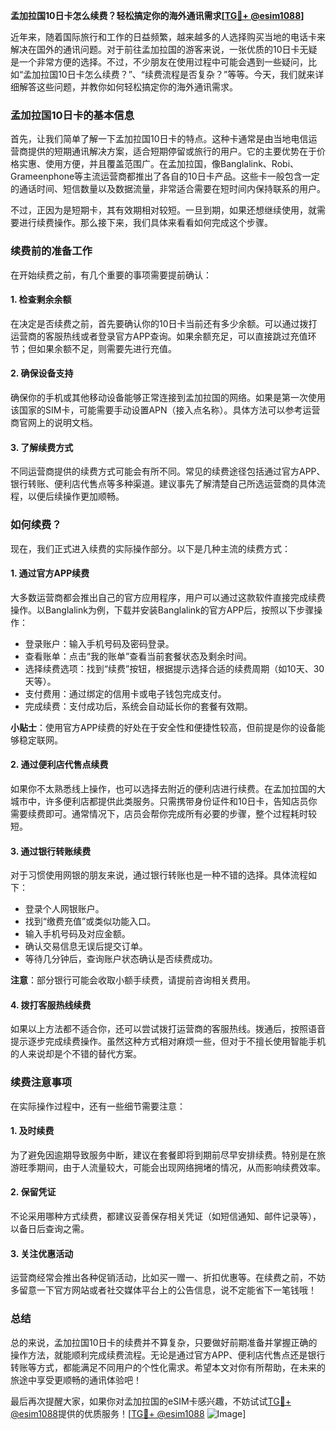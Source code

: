 **孟加拉国10日卡怎么续费？轻松搞定你的海外通讯需求[[TG💪+ @esim1088](https://t.me/s/esim1088)]**

近年来，随着国际旅行和工作的日益频繁，越来越多的人选择购买当地的电话卡来解决在国外的通讯问题。对于前往孟加拉国的游客来说，一张优质的10日卡无疑是一个非常方便的选择。不过，不少朋友在使用过程中可能会遇到一些疑问，比如“孟加拉国10日卡怎么续费？”、“续费流程是否复杂？”等等。今天，我们就来详细解答这些问题，并教你如何轻松搞定你的海外通讯需求。

### 孟加拉国10日卡的基本信息

首先，让我们简单了解一下孟加拉国10日卡的特点。这种卡通常是由当地电信运营商提供的短期通讯解决方案，适合短期停留或旅行的用户。它的主要优势在于价格实惠、使用方便，并且覆盖范围广。在孟加拉国，像Banglalink、Robi、Grameenphone等主流运营商都推出了各自的10日卡产品。这些卡一般包含一定的通话时间、短信数量以及数据流量，非常适合需要在短时间内保持联系的用户。

不过，正因为是短期卡，其有效期相对较短。一旦到期，如果还想继续使用，就需要进行续费操作。那么接下来，我们具体来看看如何完成这个步骤。

### 续费前的准备工作

在开始续费之前，有几个重要的事项需要提前确认：

#### 1. **检查剩余余额**
   在决定是否续费之前，首先要确认你的10日卡当前还有多少余额。可以通过拨打运营商的客服热线或者登录官方APP查询。如果余额充足，可以直接跳过充值环节；但如果余额不足，则需要先进行充值。

#### 2. **确保设备支持**
   确保你的手机或其他移动设备能够正常连接到孟加拉国的网络。如果是第一次使用该国家的SIM卡，可能需要手动设置APN（接入点名称）。具体方法可以参考运营商官网上的说明文档。

#### 3. **了解续费方式**
   不同运营商提供的续费方式可能会有所不同。常见的续费途径包括通过官方APP、银行转账、便利店代售点等多种渠道。建议事先了解清楚自己所选运营商的具体流程，以便后续操作更加顺畅。

### 如何续费？

现在，我们正式进入续费的实际操作部分。以下是几种主流的续费方式：

#### 1. **通过官方APP续费**
   大多数运营商都会推出自己的官方应用程序，用户可以通过这款软件直接完成续费操作。以Banglalink为例，下载并安装Banglalink的官方APP后，按照以下步骤操作：
   
   - 登录账户：输入手机号码及密码登录。
   - 查看账单：点击“我的账单”查看当前套餐状态及剩余时间。
   - 选择续费选项：找到“续费”按钮，根据提示选择合适的续费周期（如10天、30天等）。
   - 支付费用：通过绑定的信用卡或电子钱包完成支付。
   - 完成续费：支付成功后，系统会自动延长你的套餐有效期。

   **小贴士**：使用官方APP续费的好处在于安全性和便捷性较高，但前提是你的设备能够稳定联网。

#### 2. **通过便利店代售点续费**
   如果你不太熟悉线上操作，也可以选择去附近的便利店进行续费。在孟加拉国的大城市中，许多便利店都提供此类服务。只需携带身份证件和10日卡，告知店员你需要续费即可。通常情况下，店员会帮你完成所有必要的步骤，整个过程耗时较短。

#### 3. **通过银行转账续费**
   对于习惯使用网银的朋友来说，通过银行转账也是一种不错的选择。具体流程如下：
   
   - 登录个人网银账户。
   - 找到“缴费充值”或类似功能入口。
   - 输入手机号码及对应金额。
   - 确认交易信息无误后提交订单。
   - 等待几分钟后，查询账户状态确认是否续费成功。

   **注意**：部分银行可能会收取小额手续费，请提前咨询相关费用。

#### 4. **拨打客服热线续费**
   如果以上方法都不适合你，还可以尝试拨打运营商的客服热线。拨通后，按照语音提示逐步完成续费操作。虽然这种方式相对麻烦一些，但对于不擅长使用智能手机的人来说却是个不错的替代方案。

### 续费注意事项

在实际操作过程中，还有一些细节需要注意：

#### 1. **及时续费**
   为了避免因逾期导致服务中断，建议在套餐即将到期前尽早安排续费。特别是在旅游旺季期间，由于人流量较大，可能会出现网络拥堵的情况，从而影响续费效率。

#### 2. **保留凭证**
   不论采用哪种方式续费，都建议妥善保存相关凭证（如短信通知、邮件记录等），以备日后查询之需。

#### 3. **关注优惠活动**
   运营商经常会推出各种促销活动，比如买一赠一、折扣优惠等。在续费之前，不妨多留意一下官方网站或者社交媒体平台上的公告信息，说不定能省下一笔钱哦！

### 总结

总的来说，孟加拉国10日卡的续费并不算复杂，只要做好前期准备并掌握正确的操作方法，就能顺利完成续费流程。无论是通过官方APP、便利店代售点还是银行转账等方式，都能满足不同用户的个性化需求。希望本文对你有所帮助，在未来的旅途中享受更顺畅的通讯体验吧！

最后再次提醒大家，如果你对孟加拉国的eSIM卡感兴趣，不妨试试[TG💪+ @esim1088](https://t.me/s/esim1088)提供的优质服务！[[TG💪+ @esim1088](https://t.me/s/esim1088) ![Image](https://i.postimg.cc/4NQfJmqS/Snipaste-2025-05-13-00-14-12.png)]